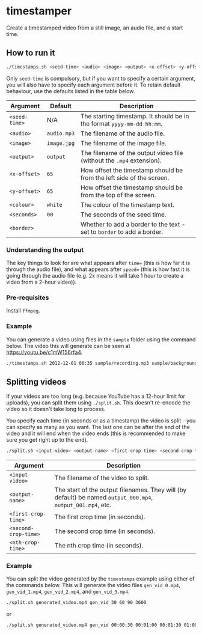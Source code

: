 # timestamper
Create a timestamped video from a still image, an audio file, and a start time.

## How to run it

```bash
./timestamps.sh <seed-time> <audio> <image> <output> <x-offset> <y-offset> <colour> <seconds> <border>
```

Only `seed-time` is compulsory, but if you want to specify a certain argument, you will also have to specify each argument before it.
To retain default behaviour, use the defaults listed in the table below.

Argument           | Default     | Description 
-------------------|-------------|-------------
`<seed-time>`      | N/A         | The starting timestamp. It should be in the format `yyyy-mm-dd hh:mm`.
`<audio>`          | `audio.mp3` | The filename of the audio file.
`<image>`          | `image.jpg` | The filename of the image file.
`<output>`         | `output`    | The filename of the output video file (without the `.mp4` extension).
`<x-offset>`       | `65`        | How offset the timestamp should be from the left side of the screen.
`<y-offset>`       | `65`        | How offset the timestamp should be from the top of the screen.
`<colour>`         | `white`     | The colour of the timestamp text.
`<seconds>`        | `00`        | The seconds of the seed time.
`<border>`         | ` `         | Whether to add a border to the text - set to `border` to add a border.

### Understanding the output

The key things to look for are what appears after `time=` (this is how far it is through the audio file), and what appears after `speed=` (this is how fast it is going through the audio file (e.g. 2x means it will take 1 hour to create a video from a 2-hour video)).

### Pre-requisites

Install `ffmpeg`.


### Example

You can generate a video using files in the `sample` folder using the command below. The video this will generate can be seen at https://youtu.be/c1mW156rfa4.

```bash
./timestamps.sh 2012-12-01 06:35 sample/recording.mp3 sample/background.jpg generated_video 200 100 black 30
```

## Splitting videos

If your videos are too long (e.g. because YouTube has a 12-hour limit for uploads), you can split them using `./split.sh`. This doesn't re-encode the video so it doesn't take long to process.

You specify each time (in seconds or as a timestamp) the video is split - you can specify as many as you want. The last one can be after the end of the video and it will end when the video ends (this is recommended to make sure you get right up to the end).

```bash
./split.sh <input-video> <output-name> <first-crop-time> <second-crop-time> ... <nth-crop-time>
```

Argument            | Description 
--------------------|-------------
`<input-video>`     | The filename of the video to split.
`<output-name>`     | The start of the output filenames. They will (by default) be named `output_000.mp4`, `output_001.mp4`, etc.
`<first-crop-time>` | The first crop time (in seconds).
`<second-crop-time>`| The second crop time (in seconds).
`<nth-crop-time>`   | The nth crop time (in seconds).

### Example

You can split the video generated by the `timestamps` example using either of the commands below. This will generate the video files `gen_vid_0.mp4`, `gen_vid_1.mp4`, `gen_vid_2.mp4`, and `gen_vid_3.mp4`. 

```bash
./split.sh generated_video.mp4 gen_vid 30 60 90 3600
```

or 

```bash
./split.sh generated_video.mp4 gen_vid 00:00:30 00:01:00 00:01:30 01:00:00
```
